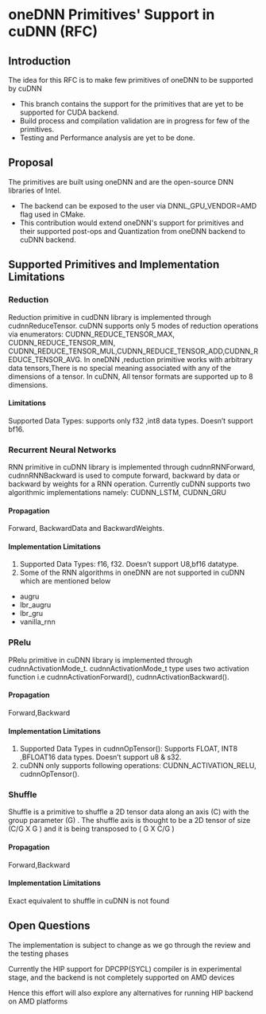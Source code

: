 # oneDNN Primitives' Support in cuDNN (RFC)

## Introduction
The idea for this RFC is to make few primitives of oneDNN to be supported by cuDNN
- This branch contains the support for the primitives that are yet to be supported for CUDA backend.
- Build process and compilation validation are in progress for few of the primitives.
- Testing and Performance analysis are yet to be done.

## Proposal
The primitives are built using oneDNN and are the open-source DNN libraries of Intel.
- The backend can be exposed to the user via DNNL_GPU_VENDOR=AMD flag used in CMake.
- This contribution would extend oneDNN's support for primitives and their supported post-ops and Quantization from oneDNN backend to cuDNN backend.

## Supported Primitives and Implementation Limitations

### Reduction
Reduction primitive in cudDNN library is implemented through cudnnReduceTensor. cuDNN supports only 5 modes of reduction operations via enumerators: CUDNN_REDUCE_TENSOR_MAX, CUDNN_REDUCE_TENSOR_MIN, CUDNN_REDUCE_TENSOR_MUL,CUDNN_REDUCE_TENSOR_ADD,CUDNN_REDUCE_TENSOR_AVG. In oneDNN ,reduction primitive works with arbitrary data tensors,There is no special meaning associated with any of the dimensions of a tensor. In cuDNN,  All tensor formats are supported up to  8 dimensions.

#### Limitations
 Supported Data Types: supports only f32 ,int8 data types. Doesn’t support bf16.

### Recurrent Neural Networks
RNN primitive in cuDNN library is implemented through cudnnRNNForward, cudnnRNNBackward is used to compute forward, backward by data or backward by weights for a RNN operation.
Currently cuDNN supports two algorithmic implementations namely: CUDNN_LSTM, CUDNN_GRU

#### Propagation 
Forward, BackwardData and BackwardWeights.

#### Implementation Limitations

1. Supported Data Types: f16, f32. Doesn’t support U8,bf16 datatype.
2. Some of the RNN algorithms in oneDNN  are not supported in cuDNN which are mentioned below
 - augru
 - lbr_augru
 - lbr_gru
 - vanilla_rnn

### PRelu
PRelu primitive in cuDNN library is implemented through cudnnActivationMode_t. cudnnActivationMode_t type uses two
activation function i.e cudnnActivationForward(), cudnnActivationBackward().

#### Propagation 
Forward,Backward
#### Implementation Limitations
1. Supported Data Types in cudnnOpTensor(): Supports FLOAT, INT8 ,BFLOAT16 data types. Doesn’t support u8 & s32.
2. cuDNN only supports following operations: CUDNN_ACTIVATION_RELU, cudnnOpTensor().

### Shuffle

Shuffle is a primitive to shuffle a 2D tensor data along an axis (C) with the group parameter (G) . The shuffle axis is thought to be a 2D tensor of size (C/G X G ) and it is being transposed to ( G X C/G )
 
#### Propagation
Forward,Backward

#### Implementation Limitations
Exact equivalent to shuffle in cuDNN is not found


## Open Questions
The implementation is subject to change as we go through the review and the testing phases

Currently the HIP support for DPCPP(SYCL) compiler is in experimental stage, and the backend is not completely supported on AMD devices

Hence this effort will also explore any alternatives for running HIP backend on AMD platforms
